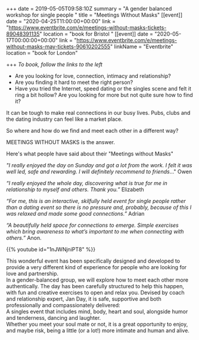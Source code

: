 +++
date = 2019-05-05T09:58:10Z
summary = "A gender balanced workshop for single people "
title = "Meetings Without Masks"
[[event]]
date = "2020-04-25T11:00:00+00:00"
link = "https://www.eventbrite.com/e/meetings-without-masks-tickets-89048391135"
location = "book for Bristol "
[[event]]
date = "2020-05-17T00:00:00+00:00"
link = "https://www.eventbrite.com/e/meetings-without-masks-may-tickets-90610202555"
linkName = "Eventbrite"
location = "book for London"

+++
_To book, follow the links to the left_

* Are you looking for love, connection, intimacy and relationship?
* Are you finding it hard to meet the right person?
* Have you tried the Internet, speed dating or the singles scene and felt it ring a bit hollow? Are you looking for more but not quite sure how to find it?

It can be tough to make real connections in our busy lives. Pubs, clubs and the dating industry can feel like a market place.

So where and how do we find and meet each other in a different way?

MEETINGS WITHOUT MASKS is the answer.

Here's what people have said about their "Meetings without Masks"

_"I really enjoyed the day on Sunday and got a lot from the work. I felt it was well led, safe and rewarding. I will definitely recommend to friends_..."   Owen

_“I really enjoyed the whole day, discovering what is true for me in relationship to myself and others. Thank you.”_ Elizabeth

_“For me, this is an interactive, skilfully held event for single people rather than a dating event so there is no pressure and, probably, because of this I was relaxed and made some good connections.”_ Adrian

_“A beautifully held space for connections to emerge. Simple exercises which bring awareness to what’s important to me when connecting with others.”_ Anon.

{{% youtube id="1nJWNjniPT8" %}}

<div>This wonderful event has been specifically designed and developed to provide a very different kind of experience for people who are looking for love and partnership.</div>

<div>In a gender-balanced group, we will explore how to meet each other more authentically. The day has been carefully structured to help this happen, with fun and creative exercises to open and relax you. Devised by coach and relationship expert, Jan Day, it is safe, supportive and both professionally and compassionately delivered: </div>

<div>A singles event that includes mind, body, heart and soul, alongside humor and tenderness, dancing and laughter.</div>

<div>Whether you meet your soul mate or not, it is a great opportunity to enjoy, and maybe risk, being a little (or a lot!) more intimate and human and alive.</div>